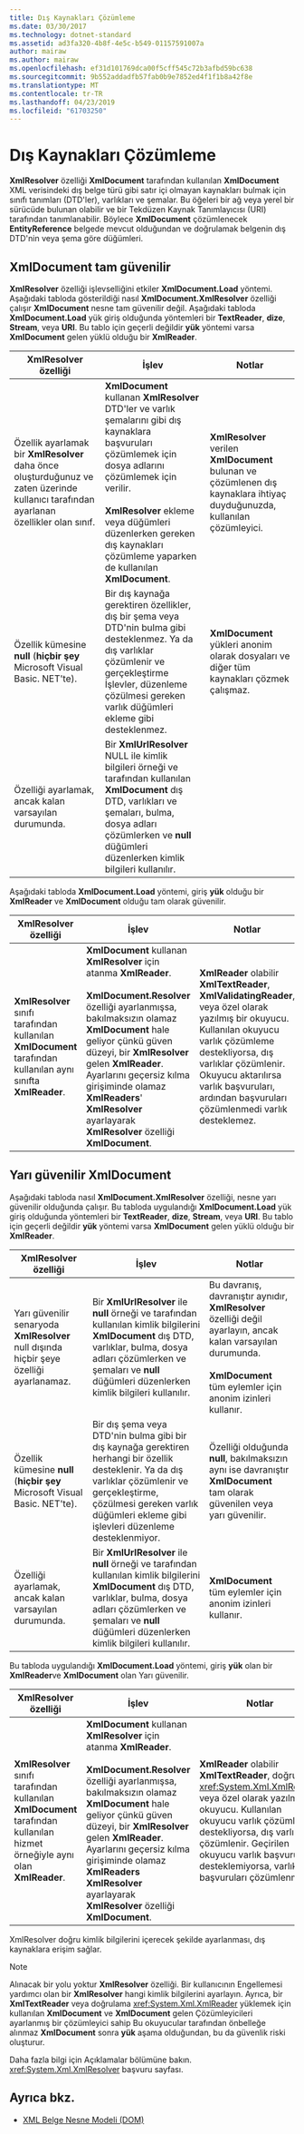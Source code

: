 ```yaml
---
title: Dış Kaynakları Çözümleme
ms.date: 03/30/2017
ms.technology: dotnet-standard
ms.assetid: ad3fa320-4b8f-4e5c-b549-01157591007a
author: mairaw
ms.author: mairaw
ms.openlocfilehash: ef31d101769dca00f5cff545c72b3afbd59bc638
ms.sourcegitcommit: 9b552addadfb57fab0b9e7852ed4f1f1b8a42f8e
ms.translationtype: MT
ms.contentlocale: tr-TR
ms.lasthandoff: 04/23/2019
ms.locfileid: "61703250"
---
```

# <a name="resolving-external-resources"></a>Dış Kaynakları Çözümleme
**XmlResolver** özelliği **XmlDocument** tarafından kullanılan **XmlDocument** XML verisindeki dış belge türü gibi satır içi olmayan kaynakları bulmak için sınıfı tanımları (DTD'ler), varlıkları ve şemalar. Bu öğeleri bir ağ veya yerel bir sürücüde bulunan olabilir ve bir Tekdüzen Kaynak Tanımlayıcısı (URI) tarafından tanımlanabilir. Böylece **XmlDocument** çözümlenecek **EntityReference** belgede mevcut olduğundan ve doğrulamak belgenin dış DTD'nin veya şema göre düğümleri.  
  
## <a name="fully-trusted-xmldocument"></a>XmlDocument tam güvenilir  
 **XmlResolver** özelliği işlevselliğini etkiler **XmlDocument.Load** yöntemi. Aşağıdaki tabloda gösterildiği nasıl **XmlDocument.XmlResolver** özelliği çalışır **XmlDocument** nesne tam güvenilir değil. Aşağıdaki tabloda **XmlDocument.Load** yük giriş olduğunda yöntemleri bir **TextReader**, **dize**, **Stream**, veya  **URI**. Bu tablo için geçerli değildir **yük** yöntemi varsa **XmlDocument** gelen yüklü olduğu bir **XmlReader**.  
  
|XmlResolver özelliği|İşlev|Notlar|  
|--------------------------|--------------|-----------|  
|Özellik ayarlamak bir **XmlResolver** daha önce oluşturduğunuz ve zaten üzerinde kullanıcı tarafından ayarlanan özellikler olan sınıf.|**XmlDocument** kullanan **XmlResolver** DTD'ler ve varlık şemalarını gibi dış kaynaklara başvuruları çözümlemek için dosya adlarını çözümlemek için verilir.<br /><br /> **XmlResolver** ekleme veya düğümleri düzenlerken gereken dış kaynakları çözümleme yaparken de kullanılan **XmlDocument**.|**XmlResolver** verilen **XmlDocument** bulunan ve çözümlenen dış kaynaklara ihtiyaç duyduğunuzda, kullanılan çözümleyici.|  
|Özellik kümesine **null** (**hiçbir şey** Microsoft Visual Basic. NET'te).|Bir dış kaynağa gerektiren özellikler, dış bir şema veya DTD'nin bulma gibi desteklenmez. Ya da dış varlıklar çözümlenir ve gerçekleştirme İşlevler, düzenleme çözülmesi gereken varlık düğümleri ekleme gibi desteklenmez.|**XmlDocument** yükleri anonim olarak dosyaları ve diğer tüm kaynakları çözmek çalışmaz.|  
|Özelliği ayarlamak, ancak kalan varsayılan durumunda.|Bir **XmlUrlResolver** NULL ile kimlik bilgileri örneği ve tarafından kullanılan **XmlDocument** dış DTD, varlıkları ve şemaları, bulma, dosya adları çözümlerken ve **null** düğümleri düzenlerken kimlik bilgileri kullanılır.||  
  
 Aşağıdaki tabloda **XmlDocument.Load** yöntemi, giriş **yük** olduğu bir **XmlReader** ve **XmlDocument** olduğu tam olarak güvenilir.  
  
|XmlResolver özelliği|İşlev|Notlar|  
|--------------------------|--------------|-----------|  
|**XmlResolver** sınıfı tarafından kullanılan **XmlDocument** tarafından kullanılan aynı sınıfta **XmlReader**.|**XmlDocument** kullanan **XmlResolver** için atanma **XmlReader**.<br /><br /> **XmlDocument.Resolver** özelliği ayarlanmışsa, bakılmaksızın olamaz **XmlDocument** hale geliyor çünkü güven düzeyi, bir **XmlResolver** gelen  **XmlReader**. Ayarlarını geçersiz kılma girişiminde olamaz **XmlReaders**' **XmlResolver** ayarlayarak **XmlResolver** özelliği **XmlDocument**.|**XmlReader** olabilir **XmlTextReader**, **XmlValidatingReader**, veya özel olarak yazılmış bir okuyucu. Kullanılan okuyucu varlık çözümleme destekliyorsa, dış varlıklar çözümlenir. Okuyucu aktarılırsa varlık başvuruları, ardından başvuruları çözümlenmedi varlık desteklemez.|  
  
## <a name="semi-trusted-xmldocument"></a>Yarı güvenilir XmlDocument  
 Aşağıdaki tabloda nasıl **XmlDocument.XmlResolver** özelliği, nesne yarı güvenilir olduğunda çalışır. Bu tabloda uygulandığı **XmlDocument.Load** yük giriş olduğunda yöntemleri bir **TextReader**, **dize**, **Stream**, veya  **URI**. Bu tablo için geçerli değildir **yük** yöntemi varsa **XmlDocument** gelen yüklü olduğu bir **XmlReader**.  
  
|XmlResolver özelliği|İşlev|Notlar|  
|--------------------------|--------------|-----------|  
|Yarı güvenilir senaryoda **XmlResolver** null dışında hiçbir şeye özelliği ayarlanamaz.|Bir **XmlUrlResolver** ile **null** örneği ve tarafından kullanılan kimlik bilgilerini **XmlDocument** dış DTD, varlıklar, bulma, dosya adları çözümlerken ve şemaları ve **null** düğümleri düzenlerken kimlik bilgileri kullanılır.|Bu davranış, davranıştır aynıdır, **XmlResolver** özelliği değil ayarlayın, ancak kalan varsayılan durumunda.<br /><br /> **XmlDocument** tüm eylemler için anonim izinleri kullanır.|  
|Özellik kümesine **null** (**hiçbir şey** Microsoft Visual Basic. NET'te).|Bir dış şema veya DTD'nin bulma gibi bir dış kaynağa gerektiren herhangi bir özellik desteklenir. Ya da dış varlıklar çözümlenir ve gerçekleştirme, çözülmesi gereken varlık düğümleri ekleme gibi işlevleri düzenleme desteklenmiyor.|Özelliği olduğunda **null**, bakılmaksızın aynı ise davranıştır **XmlDocument** tam olarak güvenilen veya yarı güvenilir.|  
|Özelliği ayarlamak, ancak kalan varsayılan durumunda.|Bir **XmlUrlResolver** ile **null** örneği ve tarafından kullanılan kimlik bilgilerini **XmlDocument** dış DTD, varlıklar, bulma, dosya adları çözümlerken ve şemaları ve **null** düğümleri düzenlerken kimlik bilgileri kullanılır.|**XmlDocument** tüm eylemler için anonim izinleri kullanır.|  
  
 Bu tabloda uygulandığı **XmlDocument.Load** yöntemi, giriş **yük** olan bir **XmlReader**ve **XmlDocument** olan Yarı güvenilir.  
  
|XmlResolver özelliği|İşlev|Notlar|  
|--------------------------|--------------|-----------|  
|**XmlResolver** sınıfı tarafından kullanılan **XmlDocument** tarafından kullanılan hizmet örneğiyle aynı olan **XmlReader**.|**XmlDocument** kullanan **XmlResolver** için atanma **XmlReader**.<br /><br /> **XmlDocument.Resolver** özelliği ayarlanmışsa, bakılmaksızın olamaz **XmlDocument** hale geliyor çünkü güven düzeyi, bir **XmlResolver** gelen  **XmlReader**. Ayarlarını geçersiz kılma girişiminde olamaz **XmlReaders** **XmlResolver** ayarlayarak **XmlResolver** özelliği **XmlDocument**.|**XmlReader** olabilir **XmlTextReader**, doğrulama <xref:System.Xml.XmlReader>, veya özel olarak yazılmış bir okuyucu. Kullanılan okuyucu varlık çözümleme destekliyorsa, dış varlıklar çözümlenir. Geçirilen okuyucu varlık başvuruları desteklemiyorsa, varlık başvuruları çözümlenmiyor.|  
  
 XmlResolver doğru kimlik bilgilerini içerecek şekilde ayarlanması, dış kaynaklara erişim sağlar.  
  
> [!NOTE]
>  Alınacak bir yolu yoktur **XmlResolver** özelliği. Bir kullanıcının Engellemesi yardımcı olan bir **XmlResolver** hangi kimlik bilgilerini ayarlayın. Ayrıca, bir **XmlTextReader** veya doğrulama <xref:System.Xml.XmlReader> yüklemek için kullanılan **XmlDocument** ve **XmlDocument** gelen Çözümleyicileri ayarlanmış bir çözümleyici sahip Bu okuyucular tarafından önbelleğe alınmaz **XmlDocument** sonra **yük** aşama olduğundan, bu da güvenlik riski oluşturur.  
  
 Daha fazla bilgi için Açıklamalar bölümüne bakın. <xref:System.Xml.XmlResolver> başvuru sayfası.  
  
## <a name="see-also"></a>Ayrıca bkz.

- [XML Belge Nesne Modeli (DOM)](../../../../docs/standard/data/xml/xml-document-object-model-dom.md)
